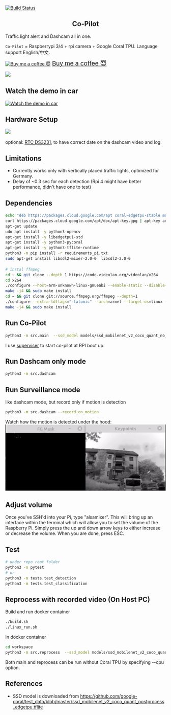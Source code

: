 [![Build Status](https://travis-ci.com/xeonqq/co-pilot.svg?branch=master)](https://travis-ci.com/xeonqq/co-pilot)

<h2 align="center">Co-Pilot</h2>

Traffic light alert and Dashcam all in one.

`Co-Pilot` = Raspberrypi 3/4 + rpi camera + Google Coral TPU. Language support English/中文.

 <a class="bmc-button" target="_blank" href="https://www.buymeacoffee.com/xeonqq"><img src="https://cdn.buymeacoffee.com/buttons/bmc-new-btn-logo.svg" alt="Buy me a coffee 😇"><span style="margin-left:5px;font-size:19px !important;">Buy me a coffee 😇</span></a>
 
![](images/traffic_light_detection_seq.gif)
## Watch the demo in car
[![Watch the demo in car](https://i.imgur.com/1PCb91b.png)](https://youtu.be/tCmUoWLdjoo)

## Hardware Setup
![](images/hardware.jpg)

optional: [RTC DS3231](https://www.ebay.de/itm/223727782675?ssPageName=STRK%3AMEBIDX%3AIT&_trksid=p2060353.m2749.l2649), to have correct date on the dashcam video and log.

## Limitations
* Currently works only with vertically placed traffic lights, optimized for Germany.
* Delay of ~0.3 sec for each detection (Rpi 4 might have better performance, didn't have one to test)

## Dependencies
```bash on rpi
echo "deb https://packages.cloud.google.com/apt coral-edgetpu-stable main" | tee /etc/apt/sources.list.d/coral-edgetpu.list
curl https://packages.cloud.google.com/apt/doc/apt-key.gpg | apt-key add -
apt-get update
udo apt install -y python3-opencv
apt-get install -y libedgetpu1-std
apt-get install -y python3-pycoral
apt-get install -y python3-tflite-runtime
python3 -m pip install -r requirements_pi.txt
sudo apt-get install libsdl2-mixer-2.0-0  libsdl2-2.0-0

# instal ffmpeg
cd ~ && git clone --depth 1 https://code.videolan.org/videolan/x264
cd x264
./configure --host=arm-unknown-linux-gnueabi --enable-static --disable-opencl
make -j4 && sudo make install
cd ~ && git clone git://source.ffmpeg.org/ffmpeg --depth=1
./configure --extra-ldflags="-latomic" --arch=armel --target-os=linux --enable-gpl --enable-omx --enable-omx-rpi --enable-nonfree
make -j4 && sudo make install
```
## Run Co-Pilot
```bash
python3 -m src.main  --ssd_model models/ssd_mobilenet_v2_coco_quant_no_nms_edgetpu.tflite  --label models/coco_labels.txt --score_threshold 0.3 --traffic_light_classification_model models/traffic_light_edgetpu.tflite  --traffic_light_label models/traffic_light_labels.txt --blackbox_path=./
```
I use [superviser](http://supervisord.org/) to start co-pilot at RPI boot up.
## Run Dashcam only mode
```bash
python3 -m src.dashcam
```
## Run Surveillance mode
like dashcam mode, but record only if motion is detection
```bash
python3 -m src.dashcam --record_on_motion
```
Watch how the motion is detected under the hood: 
![](images/motion_detection.gif)

## Adjust volume
Once you've SSH'd into your Pi, type "alsamixer". This will bring up an interface within the terminal which will allow you to set the volume of the Raspberry Pi. Simply press the up and down arrow keys to either increase or decrease the volume. When you are done, press ESC.

## Test
```bash
# under repo root folder
python3 -m pytest
# or
python3 -m tests.test_detection
python3 -m tests.test_classification
```

## Reprocess with recorded video (On Host PC)

Build and run docker container
```bash
./build.sh
./linux_run.sh
```

In docker container
```bash
cd workspace
python3 -m src.reprocess  --ssd_model models/ssd_mobilenet_v2_coco_quant_no_nms_edgetpu.tflite  --label models/coco_labels.txt --score_threshold 0.3 --traffic_light_classification_model models/traffic_light_edgetpu.tflite  --traffic_light_label models/traffic_light_labels.txt --blackbox_path=./ --video recording_20210417-090028.h264.mp4 --fps 5
```

Both main and reprocess can be run without Coral TPU by specifying --cpu option.

## References
* SSD model is downloaded from https://github.com/google-coral/test_data/blob/master/ssd_mobilenet_v2_coco_quant_postprocess_edgetpu.tflite



